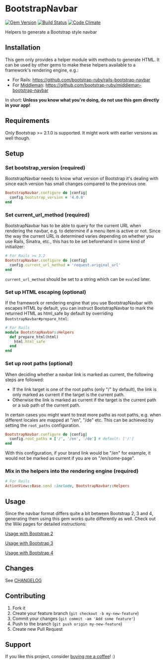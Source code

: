 # BootstrapNavbar

[![Gem Version](https://badge.fury.io/rb/bootstrap-navbar.png)](http://badge.fury.io/rb/bootstrap-navbar)
[![Build Status](https://secure.travis-ci.org/bootstrap-ruby/bootstrap-navbar.png)](http://travis-ci.org/bootstrap-ruby/bootstrap-navbar)
[![Code Climate](https://codeclimate.com/github/bootstrap-ruby/bootstrap-navbar.png)](https://codeclimate.com/github/bootstrap-ruby/bootstrap-navbar)

Helpers to generate a Bootstrap style navbar

## Installation

This gem only provides a helper module with methods to generate HTML. It can be used by other gems to make these helpers available to a framework's rendering engine, e.g.:

* For Rails: https://github.com/bootstrap-ruby/rails-bootstrap-navbar
* For [Middleman](http://middlemanapp.com/): https://github.com/bootstrap-ruby/middleman-bootstrap-navbar

In short: __Unless you know what you're doing, do not use this gem directly in your app!__

## Requirements

Only Bootstrap >= 2.1.0 is supported. It might work with earlier versions as well though.

## Setup

### Set bootstrap_version (required)

BootstrapNavbar needs to know what version of Bootstrap it's dealing with since each version has small changes compared to the previous one.

```ruby
BootstrapNavbar.configure do |config|
  config.bootstrap_version = '4.0.0'
end
```

### Set current_url_method (required)

BootstrapNavbar has to be able to query for the current URL when rendering the navbar, e.g. to determine if a menu item is active or not. Since the way the current URL is determined varies depending on whether you use Rails, Sinatra, etc., this has to be set beforehand in some kind of initializer:

```ruby
# For Rails >= 3.2
BootstrapNavbar.configure do |config|
  config.current_url_method = 'request.original_url'
end
```

`current_url_method` should be set to a string which can be `eval`ed later.

### Set up HTML escaping (optional)

If the framework or rendering engine that you use BootstrapNavbar with escapes HTML by default, you can instruct BootstrapNavbar to mark the returned HTML as html_safe by default by overriding `BootstrapNavbar#prepare_html`:

```ruby
# For Rails
module BootstrapNavbar::Helpers
  def prepare_html(html)
    html.html_safe
  end
end
```

### Set up root paths (optional)

When deciding whether a navbar link is marked as current, the following steps are followed:

* If the link target is one of the root paths (only "/" by default), the link is only marked as current if the target is the current path.
* Otherwise the link is marked as current if the target is the current path or a sub path of the current path.

In certain cases you might want to treat more paths as root paths, e.g. when different locales are mapped at "/en", "/de" etc. This can be achieved by setting the `root_paths` configuration.

```ruby
BootstrapNavbar.configure do |config|
  config.root_paths = ['/', '/en', '/de'] # default: ['/']
end
```

With this configuration, if your brand link would be "/en" for example, it would not be marked as current if you are on "/en/some-page".

### Mix in the helpers into the rendering engine (required)

```ruby
# For Rails
ActionView::Base.send :include, BootstrapNavbar::Helpers
```

## Usage

Since the navbar format differs quite a bit between Bootstrap 2, 3 and 4, generating them using this gem works quite differently as well. Check out the Wiki pages for detailed instructions:

[Usage with Bootstrap 2](https://github.com/bootstrap-ruby/bootstrap-navbar/wiki/Usage-with-Bootstrap-2)

[Usage with Bootstrap 3](https://github.com/bootstrap-ruby/bootstrap-navbar/wiki/Usage-with-Bootstrap-3)

[Usage with Bootstrap 4](https://github.com/bootstrap-ruby/bootstrap-navbar/wiki/Usage-with-Bootstrap-4)

## Changes

See [CHANGELOG](CHANGELOG.md)

## Contributing

1. Fork it
2. Create your feature branch (`git checkout -b my-new-feature`)
3. Commit your changes (`git commit -am 'Add some feature'`)
4. Push to the branch (`git push origin my-new-feature`)
5. Create new Pull Request

## Support

If you like this project, consider [buying me a coffee](https://www.buymeacoffee.com/279lcDtbF)! :)
